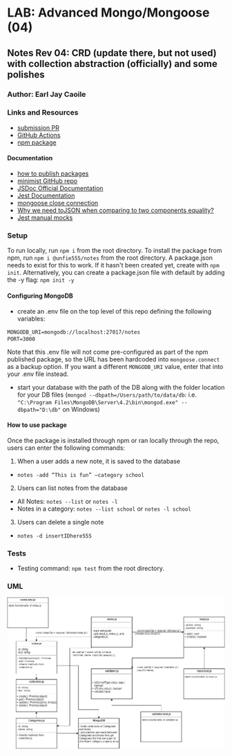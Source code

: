 # LAB: Advanced Mongo/Mongoose (04)

## Notes Rev 04: CRD (update there, but not used) with collection abstraction (officially) and some polishes

### Author: Earl Jay Caoile

### Links and Resources

- [submission PR](https://github.com/earljay-caoile-401-advanced-javascript/notes/pull/4)
- [GitHub Actions](https://github.com/earljay-caoile-401-advanced-javascript/notes/actions)
- [npm package](https://www.npmjs.com/package/@unfie555/notes)

#### Documentation

- [how to publish packages](https://zellwk.com/blog/publish-to-npm/)
- [minimist GitHub repo](https://github.com/substack/minimist)
- [JSDoc Official Documentation](https://jsdoc.app/about-getting-started.html)
- [Jest Documentation](https://jestjs.io/docs/en/configuration)
- [mongoose close connection](https://stackoverflow.com/questions/15999999/mongoose-close-connection/16000730#16000730)
- [Why we need toJSON when comparing to two components equality?](https://stackoverflow.com/questions/47361668/why-we-need-tojson-when-comparing-to-two-components-equality)
- [Jest manual mocks](https://jestjs.io/docs/en/manual-mocks)

### Setup

To run locally, run `npm i` from the root directory.
To install the package from npm, run `npm i @unfie555/notes` from the root directory. A package.json needs to exist for this to work. If it hasn't been created yet, create with `npm init`. Alternatively, you can create a package.json file with default by adding the -y flag: `npm init -y`

#### Configuring MongoDB

- create an .env file on the top level of this repo defining the following variables:

```
MONGODB_URI=mongodb://localhost:27017/notes
PORT=3000
```

Note that this .env file will not come pre-configured as part of the npm published package, so the URL has been hardcoded into `mongoose.connect` as a backup option. If you want a different `MONGODB_URI` value, enter that into your .env file instead.

- start your database with the path of the DB along with the folder location for your DB files (`mongod --dbpath=/Users/path/to/data/db`: i.e. `"C:\Program Files\MongoDB\Server\4.2\bin\mongod.exe" --dbpath="D:\db"` on Windows)

#### How to use package

Once the package is installed through npm or ran locally through the repo, users can enter the following commands:

1. When a user adds a new note, it is saved to the database

- `notes -add “This is fun” –category school`

2. Users can list notes from the database

- All Notes: `notes --list` or `notes -l`
- Notes in a category: `notes --list school` or `notes -l school`

3. Users can delete a single note

- `notes -d insertIDhere555`

### Tests

- Testing command: `npm test` from the root directory.

### UML

![UML Image](lab-04-uml.jpg "uml diagram")
